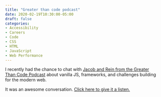 ```yaml
---
title: "Greater than code podcast"
date: 2020-02-19T10:30:00-05:00
draft: false
categories:
- Accessibility
- Careers
- Code
- CSS
- HTML
- JavaScript
- Web Performance
---
```


I recently had the chance to chat with [Jacob and Rein from the Greater Than Code Podcast](https://www.greaterthancode.com/the-case-for-vanilla-javascript) about vanilla JS, frameworks, and challenges building for the modern web.

It was an awesome conversation. [Click here to give it a listen.](https://www.greaterthancode.com/the-case-for-vanilla-javascript)